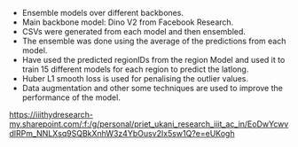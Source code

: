 - Ensemble models over different backbones.
- Main backbone model: Dino V2 from Facebook Research.
- CSVs were generated from each model and then ensembled.
- The ensemble was done using the average of the predictions from each model.
- Have used the predicted regionIDs from the region Model and used it to train 15 different models for each region to predict the latlong. 
- Huber L1 smooth loss is used for penalising the outlier values. 
- Data augmentation and other some techniques are used to improve the performance of the model.

https://iiithydresearch-my.sharepoint.com/:f:/g/personal/priet_ukani_research_iiit_ac_in/EoDwYcwvdlRPm_NNLXsq9SQBkXnhW3z4YbOusv2Ix5sw1Q?e=eUKogh